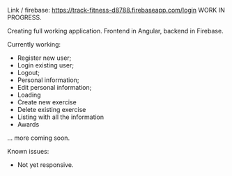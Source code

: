 Link / firebase: https://track-fitness-d8788.firebaseapp.com/login
WORK IN PROGRESS.

Creating full working application. 
Frontend in Angular, backend in Firebase.

Currently working:
- Register new user;
- Login existing user;
- Logout;
- Personal information;
- Edit personal information;
- Loading
- Create new exercise
- Delete existing exercise
- Listing with all the information
- Awards

... more coming soon.

Known issues:
- Not yet responsive.


